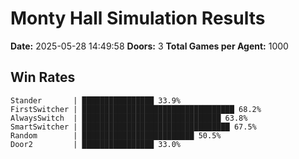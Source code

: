 # Monty Hall Simulation Results
**Date:** 2025-05-28 14:49:58
**Doors:** 3
**Total Games per Agent:** 1000

## Win Rates

```
Stander       | ████████████████ 33.9%
FirstSwitcher | ██████████████████████████████████ 68.2%
AlwaysSwitch  | ███████████████████████████████ 63.8%
SmartSwitcher | █████████████████████████████████ 67.5%
Random        | █████████████████████████ 50.5%
Door2         | ████████████████ 33.0%
```
